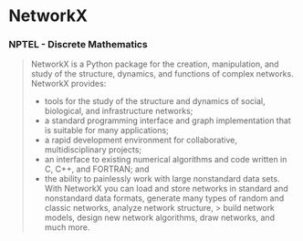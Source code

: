 # NetworkX
### NPTEL - Discrete Mathematics

> NetworkX is a Python package for the creation, manipulation, and study of the structure, dynamics, and functions of complex networks.
> NetworkX provides:
> - tools for the study of the structure and dynamics of social, biological, and infrastructure networks;
> - a standard programming interface and graph implementation that is suitable for many applications;
> - a rapid development environment for collaborative, multidisciplinary projects;
> - an interface to existing numerical algorithms and code written in C, C++, and FORTRAN; and
> - the ability to painlessly work with large nonstandard data sets.
> With NetworkX you can load and store networks in standard and nonstandard data formats, generate many types of random and classic networks, analyze network structure, > build network models, design new network algorithms, draw networks, and much more.
